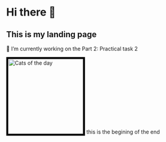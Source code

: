 <!-- <style>
 * {
  margin: 0;
 }

 img {
  top: 20px;
  left: 20px;
  display: flex;
 }
</style> -->
<div>
 <h1> Hi there 👋</h1>
 <h2>This is my landing page</h2>
 <p>🔭 I’m currently working on the Part 2: Practical task 2</p>
</div>
<div>
<picture>
    <img alt="Cats of the day" src="https://i.natgeofe.com/n/4cebbf38-5df4-4ed0-864a-4ebeb64d33a4/NationalGeographic_1468962_square.jpg" width="200px" height="200px" style="border:5px solid black">
</picture>
<span>this is the begining of the end</span>
</div>



<!-- >>>>>>> 26b8417214c6cdd80809349405fea843b81f923b -->
<!--
**footroot/footroot** is a ✨ _special_ ✨ repository because its `README.md` (this file) appears on your GitHub profile.

Here are some ideas to get you started:

- # 🔭 I’m currently working on ...
- 🌱 I’m currently learning ...
- 👯 I’m looking to collaborate on ...
- 🤔 I’m looking for help with ...
- 💬 Ask me about ...
- 📫 How to reach me: ...
- 😄 Pronouns: ...
- ⚡ Fun fact: ...
-->
 <!-- <source media="(prefers-color-scheme: dark)" srcset="YOUR-DARKMODE-IMAGE">
 <source media="(prefers-color-scheme: light)" srcset="YOUR-LIGHTMODE-IMAGE"> -->
